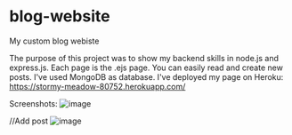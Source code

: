 # blog-website
My custom blog webiste

The purpose of this project was to show my backend skills in node.js and express.js. Each page is the .ejs page. You can easily read and create new posts.
I've used MongoDB as database.
I've deployed my page on Heroku: https://stormy-meadow-80752.herokuapp.com/


Screenshots: 
![image](https://user-images.githubusercontent.com/28592225/132183197-dd703f02-5274-404e-b998-91c95a754a24.png)

//Add post
![image](https://user-images.githubusercontent.com/28592225/132183309-825d2a92-75b2-497a-a443-795bc74fb1c4.png)


